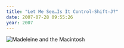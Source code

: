 ```yaml
---
title: "Let Me See…Is It Control-Shift-J?"
date: 2007-07-28 09:55:26
year: 2007
---
```

<img alt="Madeleine and the Macintosh" id="image1071" src="{{'/files/2007/07/madeleine_mac_small.jpg' | relative_url}}" />
